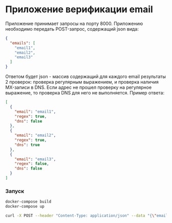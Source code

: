 Приложение верификации email
===

Приложение принимает запросы на порту 8000. Приложению необходимо передать POST-запрос, содержащий json вида:

```json
{
  "emails": [
    "email1",
    "email2",
    "email3"
  ]
}
```

Ответом будет json - массив содержащий для каждого email результаты 2 проверок: проверка регулярным
выражением, и проверка наличия MX-записи в DNS. Если адрес не прошел проверку на регулярное выражение, то
проверка DNS для него не выполняется. Пример ответа:

```json
[
  {
    "email": "email1",
    "regex": true,
    "dns": false
  },
  {
    "email": "email2",
    "regex": true,
    "dns": true
  },
  {
    "email": "email3",
    "regex": false,
    "dns": false
  }
]
```

### Запуск

```bash
docker-compose build
docker-compose up

curl -X POST --header "Content-Type: application/json" --data "{\"emails\": [\"petrov.aa@phystech.edu\", \"tr1me@mail.ru\", \"tr1me@mail.lol\", \"petrov-aa\"]}" -i 127.0.0.1:8000
```
